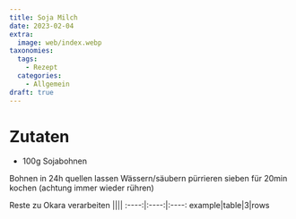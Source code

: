 ```yaml
---
title: Soja Milch
date: 2023-02-04
extra:
  image: web/index.webp
taxonomies:
  tags:
    - Rezept
  categories:
    - Allgemein
draft: true
---
```

# Zutaten
* 100g Sojabohnen

Bohnen in 24h quellen lassen
Wässern/säubern
pürrieren
sieben
für 20min kochen (achtung immer wieder rühren)

Reste zu Okara verarbeiten
||||
:----:|:----:|:----:
example|table|3|rows

